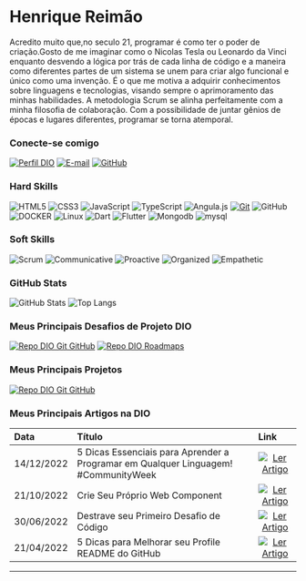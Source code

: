 
# Henrique Reimão

Acredito muito que,no seculo 21, programar é como ter o poder de criação.Gosto de me imaginar como o Nicolas Tesla ou Leonardo da Vinci enquanto desvendo a lógica por trás de cada linha de código e a maneira como diferentes partes de um sistema se unem para criar algo funcional e único como uma invenção. É o que me motiva a adquirir conhecimentos sobre linguagens e tecnologias, visando sempre o aprimoramento das minhas habilidades. A metodologia Scrum se alinha perfeitamente com a minha filosofia de colaboração. Com a possibilidade de juntar gênios de épocas e lugares diferentes, programar se torna atemporal.

### Conecte-se comigo
[![Perfil DIO](https://img.shields.io/badge/-Meu%20Perfil%20na%20DIO-30A3DC?style=for-the-badge)](https://www.dio.me/users/henrique_reimao_hr)
[![E-mail](https://img.shields.io/badge/-Email-000?style=for-the-badge&logo=microsoft-outlook&logoColor=E94D5F)](mailto:henrique.reimao.dev@gmail.com)
[![GitHub](https://img.shields.io/badge/-GitHub-000?style=for-the-badge&logo=github&logoColor=30A3DC)](https://github.com/HenriqueReimao)


### Hard Skills

![HTML5](https://img.shields.io/badge/HTML-000?style=for-the-badge&logo=html5&logoColor=30A3DC)
![CSS3](https://img.shields.io/badge/CSS3-000?style=for-the-badge&logo=css3&logoColor=E94D5F)
![JavaScript](https://img.shields.io/badge/JavaScript-000?style=for-the-badge&logo=JavaScript&logoColor=30A3DC)
![TypeScript](https://img.shields.io/badge/typescript-000?style=for-the-badge&logo=typescript&logoColor=30A3DC)
![Angula.js](https://img.shields.io/badge/angular-000?style=for-the-badge&logo=angular&logoColor=30A3DC)
[![Git](https://img.shields.io/badge/Git-000?style=for-the-badge&logo=git&logoColor=E94D5F)](https://git-scm.com/doc) 
![GitHub](https://img.shields.io/badge/GitHub-000?style=for-the-badge&logo=github&logoColor=30A3DC)
![DOCKER](https://img.shields.io/badge/docker-000?style=for-the-badge&logo=docker&logoColor=30A3DC)
![Linux](https://img.shields.io/badge/Linux-000?style=for-the-badge&logo=Linux&logoColor=30A3DC)
![Dart](https://img.shields.io/badge/dart-000?style=for-the-badge&logo=dart&logoColor=30A3DC)
![Flutter](https://img.shields.io/badge/flutter-000?style=for-the-badge&logo=flutter&logoColor=30A3DC)
![Mongodb](https://img.shields.io/badge/mongodb-000?style=for-the-badge&logo=mongodb&logoColor=30A3DC)
![mysql](https://img.shields.io/badge/mysql-000?style=for-the-badge&logo=mysql&logoColor=30A3DC)



### Soft Skills
![Scrum](https://img.shields.io/badge/Scrum-grem)
![Communicative](https://img.shields.io/badge/Communicative-red)
![Proactive](https://img.shields.io/badge/Proactive-blue)
![Organized](https://img.shields.io/badge/Organized-red)
![Empathetic](https://img.shields.io/badge/Empathetic-blue)

### GitHub Stats
![GitHub Stats](https://github-readme-stats.vercel.app/api?username=HenriqueReimao&theme=transparent&bg_color=013&border_color=30A3DC&show_icons=true&icon_color=30A3DC&title_color=E94D5F&text_color=FFF)
![Top Langs](https://github-readme-stats-git-masterrstaa-rickstaa.vercel.app/api/top-langs/?username=HenriqueReimao&layout=compact&bg_color=000&border_color=30A3DC&title_color=E94D5F&text_color=FFF)

### Meus Principais Desafios de Projeto DIO
[![Repo DIO Git GitHub](https://github-readme-stats.vercel.app/api/pin/?username=elidianaandrade&repo=dio-lab-open-source&bg_color=000&border_color=30A3DC&show_icons=true&icon_color=30A3DC&title_color=E94D5F&text_color=FFF)](https://github.com/elidianaandrade/dio-lab-open-source)
[![Repo DIO Roadmaps](https://github-readme-stats.vercel.app/api/pin/?username=digitalinnovationone&repo=roadmaps&bg_color=000&border_color=30A3DC&show_icons=true&icon_color=30A3DC&title_color=E94D5F&text_color=FFF)](https://github.com/digitalinnovationone/roadmaps)
### Meus Principais  Projetos
[![Repo DIO Git GitHub](https://github-readme-stats.vercel.app/api/pin/?username=henriquereimao&repo=etica_launcher&bg_color=000&border_color=30A3DC&show_icons=true&icon_color=30A3DC&title_color=E94D5F&text_color=FFF)](https://github.com/HenriqueReimao/etica_launcher)

### Meus Principais Artigos na DIO
<table>
  <thead>
    <tr align="left">
      <th>Data</th>
      <th>Título</th>
      <th>Link</th>
    </tr>
  </thead>
  <tbody align="left">
    <tr>
      <td>14/12/2022</td>
      <td>5 Dicas Essenciais para Aprender a Programar em Qualquer Linguagem! #CommunityWeek</td>
      <td align="center">
        <a href="https://web.dio.me/articles/5-dicas-essenciais-para-aprender-a-programar-em-qualquer-linguagem-communityweek">
           <img align="center" alt="Ler Artigo" src="https://img.shields.io/badge/Ler%20Artigo-30A3DC?style=for-the-badge">
        </a>
      </td>
    </tr>
    <tr>
      <td>21/10/2022</td>
      <td>Crie Seu Próprio Web Component</td>
      <td align="center">
        <a href="https://web.dio.me/articles/crie-seu-proprio-web-component">
           <img align="center" alt="Ler Artigo" src="https://img.shields.io/badge/Ler%20Artigo-E94D5F?style=for-the-badge">
        </a>
      </td>
    </tr>
    <tr>
      <td>30/06/2022</td>
      <td>Destrave seu Primeiro Desafio de Código</td>
      <td align="center">
        <a href="https://web.dio.me/articles/destrave-seu-primeiro-desafio-de-codigo">
           <img align="center" alt="Ler Artigo" src="https://img.shields.io/badge/Ler%20Artigo-30A3DC?style=for-the-badge">
        </a>
      </td>    
    </tr>
    <tr>
      <td>21/04/2022</td>
      <td>5 Dicas para Melhorar seu Profile README do GitHub</td>
      <td align="center">
        <a href="https://web.dio.me/articles/5-dicas-para-melhorar-o-readme-do-seu-perfil-no-github">
           <img align="center" alt="Ler Artigo" src="https://img.shields.io/badge/Ler%20Artigo-E94D5F?style=for-the-badge">
        </a>
      </td>    
    </tr>
  </tbody>
  <tfoot></tfoot>
</table>

---


[def]: https://docs.github.com/
